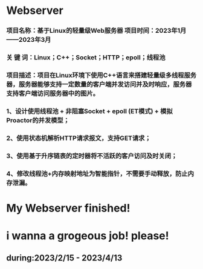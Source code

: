 # Webserver

### 项目名称：基于Linux的轻量级Web服务器			 	 	项目时间：2023年1月——2023年3月        
### 关 键 词：Linux；C++；Socket；HTTP；epoll；线程池

### 项目描述：项目在Linux环境下使用C++语言来搭建轻量级多线程服务器，服务器能够支持一定数量的客户端并发访问并及时响应，服务器支持客户端访问服务器中的图片。

### 1、设计使用线程池 + 非阻塞Socket + epoll (ET模式) + 模拟Proactor的并发模型；
### 2、使用状态机解析HTTP请求报文，支持GET请求；
### 3、使用基于升序链表的定时器将不活跃的客户访问及时关闭；
### 4、修改线程池+内存映射地址为智能指针，不需要手动释放，防止内存泄漏。

# My Webserver finished!
# i wanna a grogeous job! please!
##  during:2023/2/15 - 2023/4/13


